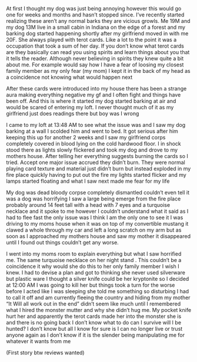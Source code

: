 At first I thought my dog was just being annoying however this would go one for weeks and months and hasn’t stopped since. I’ve recently started realizing these aren’t any normal barks they are vicious growls. Me 19M and my dog 13M live in a small cabin in Indiana on the edge of a forest and my barking dog started happening shortly after my girlfriend moved in with me 20F. She always played with terot cards. Like a lot to the point it was a occupation that took a sum of her day. If you don’t know what terot cards are they basically can read you using spirits and learn things about you that it tells the reader. Although never believing in spirits they knew quite a bit about me. For example would say how I have a fear of loosing my closest family member as my only fear (my mom) I kept it in the back of my head as a coincidence not knowing what would happen next 



After these cards were introduced into my house there has been a strange aura making everything negative my gf and I often fight and things have been off. And this is where it started my dog started barking at air and would be scared of entering my loft. I never thought much of it as my girlfriend just does readings there but boy was I wrong 



I came to my loft at 13:48 AM to see what the issue was and I saw my dog barking at a wall I scolded him and went to bed. It got serious after him keeping this up for another 2 weeks and I saw my girlfriend corps completely covered in blood lying on the cold hardwood floor. I in shock stood there as lights slowly flickered and took my dog and drove to my mothers house. After telling her everything suggests burning the cards so I tried. Accept one major issue accrued they didn’t burn. They were normal playing card texture and material just didn’t burn but instead exploded in my fire place quickly having to put out the fire my lights started flicker and my lamps started floating and what I saw next made me fear for my life



My dog was dead bloody corpse completely dismantled couldn’t even tell it was a dog was horrifying I saw a large being emerge from the fire place probably around 14 feet tall with a head with 7 eyes and a turquoise necklace and it spoke to me however I couldn’t understand what it said as I had to flee fast the only issue was I think I am the only one to see it I was driving to my moms house when it was on top of my convertible mustang it  clawed a whole through my car and left a long scratch on my arm but as soon as I approached my mothers house and saw my mother it disappeared until I found out things couldn’t get any worse. 




I went into my moms room to explain everything but what I saw horrified me. The same turquoise necklace on her night stand . This couldn’t be a coincidence it why would she do this to her only family member I wish I knew. I had to devise a plan and got to thinking she never used silverware but plastic ware I thought a silver knife could be her kryptonite so I decided at 12:00 AM I was going to kill her but things took a turn for the worse before I acted like I was sleeping she told me something so disturbing I had to call it off and am currently fleeing the country and hiding from my mother “It Will all work out in the end” didn’t seem like much until I remembered what I hired the monster mutter and why she didn’t hug me. My pocket knife hurt her and apparently the terot cards made her into the monster she is and there is no going back I don’t know what to do can I survive will I be hunted? I don’t know but all I know for sure is I can no longer live or trust anyone again as I don’t know if it is the slender being manipulating me for whatever it wants from me







(First story btw reviews wanted)